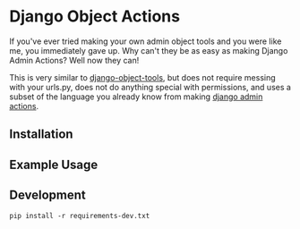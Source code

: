 Django Object Actions
=====================

If you've ever tried making your own admin object tools and you were like me,
you immediately gave up. Why can't they be as easy as making Django Admin
Actions? Well now they can!

This is very similar to [django-object-tools], but does not require messing with
your urls.py, does not do anything special with permissions, and uses a subset
of the language you already know from making [django admin actions].

  [django-object-tools]: https://github.com/praekelt/django-object-tools
  [django admin actions]: https://docs.djangoproject.com/en/dev/ref/contrib/admin/actions/#actions-as-modeladmin-methods


Installation
------------


Example Usage
-------------


Development
-----------

    pip install -r requirements-dev.txt
